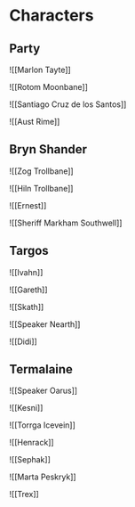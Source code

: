 # Characters

## Party

![[Marlon Tayte]]

![[Rotom Moonbane]]

![[Santiago Cruz de los Santos]]

![[Aust Rime]]

## Bryn Shander

![[Zog Trollbane]]

![[Hiln Trollbane]]

![[Ernest]]

![[Sheriff Markham Southwell]]

## Targos

![[Ivahn]]

![[Gareth]]

![[Skath]]

![[Speaker Nearth]]

![[Didi]]

## Termalaine

![[Speaker Oarus]]

![[Kesni]]

![[Torrga Icevein]]

![[Henrack]]

![[Sephak]]

![[Marta Peskryk]]

![[Trex]]